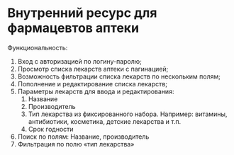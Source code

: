 # Внутренний ресурс для фармацевтов аптеки
Функциональность:
1.  Вход с авторизацией по логину-паролю;
1.  Просмотр списка лекарств аптеки с пагинацией;
1.  Возможность фильтрации списка лекарств по нескольким полям;
1.  Пополнение и редактирование списка лекарств;
1.  Параметры лекарств для ввода и редактирования:
    1.  Название
    1.  Производитель
    1.  Тип лекарства из фиксированного набора. Например: витамины, антибиотики, косметика, детские лекарства и т.п.
    1.  Срок годности
1.  Поиск по полям: Название, производитель
1.  Фильтрация по полю «тип лекарства»